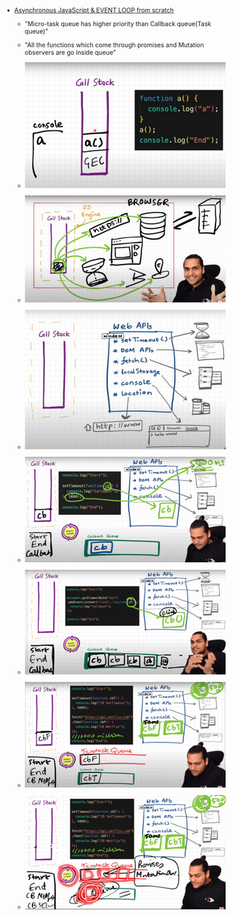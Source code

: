 - [Asynchronous JavaScript & EVENT LOOP from scratch ](https://youtu.be/8zKuNo4ay8E?si=jVECwyu-M4u_rnuZ)

    - "Micro-task queue has higher priority than Callback queue(Task queue)"

    - "All the functions which come through promises and Mutation observers are go inside queue"

    - ![Alt text](image.png)

    - ![Alt text](image-1.png)

    - ![Web APIs](web-apis.png)

    - ![Alt text](image-2.png)

    - ![Alt text](image-3.png)

    - ![Alt text](image-4.png)

    - ![Alt text](image-5.png)